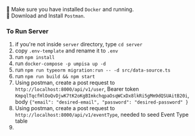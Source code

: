 📝 Make sure you have installed `Docker` and running.\
📝 Download and Install `Postman`.

### To Run Server

1. if you're not inside `server` directory, type `cd server`
2. copy `.env-template` and rename it to `.env`
3. run `npm install`
4. run `docker-compose -p umpisa up -d`
5. run `npm run typeorm migration:run -- -d src/data-source.ts`
6. run `npm run build && npm start`
7. Using postman, create a post request to `http://localhost:8000/api/v1/user`, Bearer token `KmpqlTqcfHlOoQvDjwK7tK2oKgBImkchqpaOsqWCxDx8lkRi5gMm9dQSUAitB20i`, body `{"email": "desired-email", "password": "desired-password" }`
8. Using postman, create a post request to `http://localhost:8000/api/v1/eventType`, needed to seed Event Type table
9. 
